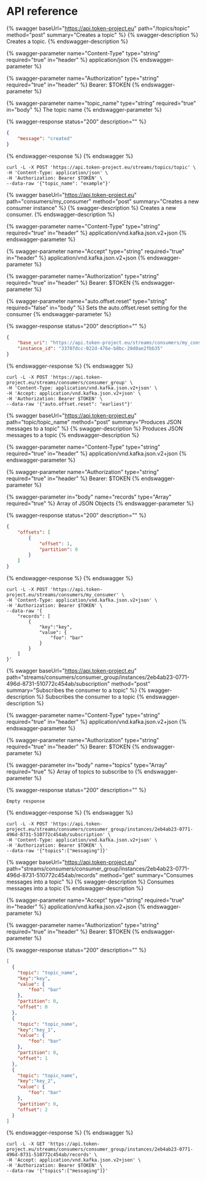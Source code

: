 # API reference

{% swagger baseUrl="https://api.token-project.eu" path="/topics/topic" method="post" summary="Creates a topic" %}
{% swagger-description %}
Creates a topic.
{% endswagger-description %}

{% swagger-parameter name="Content-Type" type="string" required="true" in="header" %}
application/json
{% endswagger-parameter %}

{% swagger-parameter name="Authorization" type="string" required="true" in="header" %}
Bearer: $TOKEN
{% endswagger-parameter %}

{% swagger-parameter name="topic_name" type="string" required="true" in="body" %}
The topic name
{% endswagger-parameter %}

{% swagger-response status="200" description="" %}
```json
{
    "message": "created"
}
```
{% endswagger-response %}
{% endswagger %}

```
curl -L -X POST 'https://api.token-project.eu/streams/topics/topic' \
-H 'Content-Type: application/json' \
-H 'Authorization: Bearer $TOKEN' \
--data-raw '{"topic_name": "example"}'
```

{% swagger baseUrl="https://api.token-project.eu" path="consumers/my_consumer" method="post" summary="Creates a new consumer instance" %}
{% swagger-description %}
Creates a new consumer.
{% endswagger-description %}

{% swagger-parameter name="Content-Type" type="string" required="true" in="header" %}
application/vnd.kafka.json.v2+json
{% endswagger-parameter %}

{% swagger-parameter name="Accept" type="string" required="true" in="header" %}
application/vnd.kafka.json.v2+json
{% endswagger-parameter %}

{% swagger-parameter name="Authorization" type="string" required="true" in="header" %}
Bearer: $TOKEN
{% endswagger-parameter %}

{% swagger-parameter name="auto.offset.reset" type="string" required="false" in="body" %}
Sets the auto.offset.reset setting for the consumer
{% endswagger-parameter %}

{% swagger-response status="200" description="" %}
```json
{
    "base_uri": "https://api.token-project.eu/streams/consumers/my_consumer/instances/33707dcc-022d-476e-b8bc-28d0ae2fbb35",
    "instance_id": "33707dcc-022d-476e-b8bc-28d0ae2fbb35"
}
```
{% endswagger-response %}
{% endswagger %}

```
curl -L -X POST 'https://api.token-project.eu/streams/consumers/consumer_group' \
-H 'Content-Type: application/vnd.kafka.json.v2+json' \
-H 'Accept: application/vnd.kafka.json.v2+json' \
-H 'Authorization: Bearer $TOKEN' \
--data-raw '{"auto.offset.reset": "earliest"}'
```

{% swagger baseUrl="https://api.token-project.eu" path="topic/topic_name" method="post" summary="Produces JSON messages to a topic" %}
{% swagger-description %}
Produces JSON messages to a topic
{% endswagger-description %}

{% swagger-parameter name="Content-Type" type="string" required="true" in="header" %}
application/vnd.kafka.json.v2+json
{% endswagger-parameter %}

{% swagger-parameter name="Authorization" type="string" required="true" in="header" %}
Bearer: $TOKEN
{% endswagger-parameter %}

{% swagger-parameter in="body" name="records" type="Array" required="true" %}
Array of JSON Objects
{% endswagger-parameter %}

{% swagger-response status="200" description="" %}
```json
{
    "offsets": [
        {
            "offset": 1,
            "partition": 0
        }
    ]
}
```
{% endswagger-response %}
{% endswagger %}

```
curl -L -X POST 'https://api.token-project.eu/streams/consumers/my_consumer' \
-H 'Content-Type: application/vnd.kafka.json.v2+json' \
-H 'Authorization: Bearer $TOKEN' \
--data-raw '{
    "records": [
        {
            "key":"key",
            "value": {
                "foo": "bar"
            }
        }
    ]
}'
```


{% swagger baseUrl="https://api.token-project.eu" path="streams/consumers/consumer_group/instances/2eb4ab23-0771-496d-8731-510772c454ab/subscription" method="post" summary="Subscribes the consumer to a topic" %}
{% swagger-description %}
Subscribes the consumer to a topic
{% endswagger-description %}

{% swagger-parameter name="Content-Type" type="string" required="true" in="header" %}
application/vnd.kafka.json.v2+json
{% endswagger-parameter %}

{% swagger-parameter name="Authorization" type="string" required="true" in="header" %}
Bearer: $TOKEN
{% endswagger-parameter %}

{% swagger-parameter in="body" name="topics" type="Array" required="true" %}
Array of topics to subscribe to
{% endswagger-parameter %}

{% swagger-response status="200" description="" %}
```text
Empty response
```
{% endswagger-response %}
{% endswagger %}

```
curl -L -X POST 'https://api.token-project.eu/streams/consumers/consumer_group/instances/2eb4ab23-0771-496d-8731-510772c454ab/subscription' \
-H 'Content-Type: application/vnd.kafka.json.v2+json' \
-H 'Authorization: Bearer $TOKEN' \
--data-raw '{"topics":["messaging"]}'
```


{% swagger baseUrl="https://api.token-project.eu" path="streams/consumers/consumer_group/instances/2eb4ab23-0771-496d-8731-510772c454ab/records" method="get" summary="Consumes messages into a topic" %}
{% swagger-description %}
Consumes messages into a topic
{% endswagger-description %}

{% swagger-parameter name="Accept" type="string" required="true" in="header" %}
application/vnd.kafka.json.v2+json
{% endswagger-parameter %}

{% swagger-parameter name="Authorization" type="string" required="true" in="header" %}
Bearer: $TOKEN
{% endswagger-parameter %}

{% swagger-response status="200" description="" %}
```json
[
  {
    "topic": "topic_name",
    "key":"key",
    "value": {
        "foo": "bar"
    },
    "partition": 0,
    "offset": 0
  },
  {
    "topic": "topic_name",
    "key":"key_1",
    "value": {
        "foo": "bar"
    },
    "partition": 0,
    "offset": 1
  },
  {
    "topic": "topic_name",
    "key":"key_2",
    "value": {
        "foo": "bar"
    },
    "partition": 0,
    "offset": 2
  }
]
```
{% endswagger-response %}
{% endswagger %}

```
curl -L -X GET 'https://api.token-project.eu/streams/consumers/consumer_group/instances/2eb4ab23-0771-496d-8731-510772c454ab/records' \
-H 'Accept: application/vnd.kafka.json.v2+json' \
-H 'Authorization: Bearer $TOKEN' \
--data-raw '{"topics":["messaging"]}'
```
